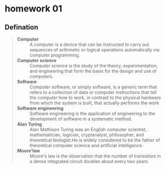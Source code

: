 # homework 01
## Defination
><dl>
><dt><b>Computer</b></dt>
><dd>A computer is a device that can be instructed to carry out sequences of arithmetic or logical operations automatically via computer programming.</dd>
><dt><b>Computer science</b></dt>
><dd>Computer science is the study of the theory, experimentation, and engineering that form the basis for the design and use of computers.</dd>
><dt><b>Software</b></dt>
><dd>Computer software, or simply software, is a generic term that refers to a collection of data or computer instructions that tell the computer how to work, in contrast to the physical hardware from which the system is built, that actually performs the work</dd>
><dt><b>Software engineering</b></dt>
><dd>Software engineering is the application of engineering to the development of software in a systematic method.</dd>
><dt><b>Alan Turing</b></dt>
><dd>Alan Mathison Turing was an English computer scientist, mathematician, logician, cryptanalyst, philosopher, and theoretical biologist.He is widely considered to be the father of theoretical computer science and artificial intelligence.</dd>
><dt><b>Moore'law</b></dt>
><dd>Moore's law is the observation that the number of transistors in a dense integrated circuit doubles about every two years.</dd>